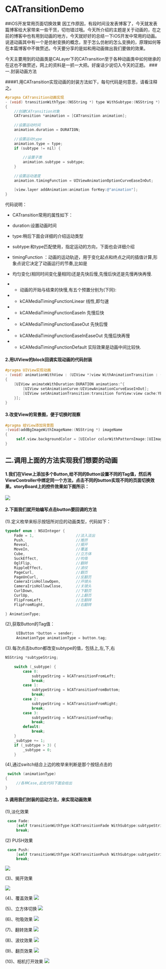 CATransitionDemo
================

##iOS开发常用页面切换效果
因工作原因，有段时间没发表博客了，今天就发表篇博客给大家带来一些干货，切勿错过哦。今天所介绍的主题是关于动画的，在之前的博客中也有用到动画的地方，今天就好好的总结一下iOS开发中常用的动画。说道动画其中有一个是仿射变换的概念，至于怎么仿射的怎么变换的，原理如何等在本篇博客中不做赘述。今天要分享的是如和用动画做出我们要做的效果。

今天主要用到的动画类是CALayer下的CATransition至于各种动画类中如何继承的在这也不做赘述，网上的资料是一抓一大把。好废话少说切入今天的正题。
###一.封装动画方法

####1.用CATransition实现动画的封装方法如下，每句代码是何意思，请看注释之。
```Objective-C
#pragma CATransition动画实现
- (void) transitionWithType:(NSString *) type WithSubtype:(NSString *) subtype ForView : (UIView *) view
{
    //创建CATransition对象
    CATransition *animation = [CATransition animation];
    
    //设置运动时间
    animation.duration = DURATION;
    
    //设置运动type
    animation.type = type;
    if (subtype != nil) {
        
        //设置子类
        animation.subtype = subtype;
    }
    
    //设置运动速度
    animation.timingFunction = UIViewAnimationOptionCurveEaseInOut;
    
    [view.layer addAnimation:animation forKey:@"animation"];
}
```

代码说明：

* CATransition常用的属性如下：

* duration:设置动画时间

* type:稍后下面会详细的介绍运动类型

* subtype:和type匹配使用，指定运动的方向，下面也会详细介绍

* timingFunction ：动画的运动轨迹，用于变化起点和终点之间的插值计算,形象点说它决定了动画运行的节奏,比如是

* 均匀变化(相同时间变化量相同)还是先快后慢,先慢后快还是先慢再快再慢.　　　　

* *  动画的开始与结束的快慢,有五个预置分别为(下同):

* *  kCAMediaTimingFunctionLinear            线性,即匀速

* *  kCAMediaTimingFunctionEaseIn            先慢后快

* *  kCAMediaTimingFunctionEaseOut           先快后慢

* * kCAMediaTimingFunctionEaseInEaseOut     先慢后快再慢

* * kCAMediaTimingFunctionDefault           实际效果是动画中间比较快.



#### 2.用UIView的block回调实现动画的代码封装　

```Objective-C
#pragma UIView实现动画
- (void) animationWithView : (UIView *)view WithAnimationTransition : (UIViewAnimationTransition) transition
{
    [UIView animateWithDuration:DURATION animations:^{
        [UIView setAnimationCurve:UIViewAnimationCurveEaseInOut];
        [UIView setAnimationTransition:transition forView:view cache:YES];
    }];
}
```

#### 3.改变View的背景图，便于切换时观察
```Objective-C
#pragma 给View添加背景图
-(void)addBgImageWithImageName:(NSString *) imageName
{
     self.view.backgroundColor = [UIColor colorWithPatternImage:[UIImage imageNamed:imageName]];
}
```

## 二.调用上面的方法实现我们想要的动画

#### 1.我们在View上添加多个Button,给不同的Button设置不同的Tag值，然后再ViewController中绑定同一个方法，点击不同的button实现不同的页面切换效果。storyBoard上的控件效果如下图所示：
![](http://images.cnitblog.com/blog/545446/201412/121710078375833.png)

#### 2.下面我们就开始编写点击button要回调的方法

(1).定义枚举来标示按钮所对应的动画类型，代码如下：
```Objective-C
typedef enum : NSUInteger {
    Fade = 1,                   //淡入淡出
    Push,                       //推挤
    Reveal,                     //揭开
    MoveIn,                     //覆盖
    Cube,                       //立方体
    SuckEffect,                 //吮吸
    OglFlip,                    //翻转
    RippleEffect,               //波纹
    PageCurl,                   //翻页
    PageUnCurl,                 //反翻页
    CameraIrisHollowOpen,       //开镜头
    CameraIrisHollowClose,      //关镜头
    CurlDown,                   //下翻页
    CurlUp,                     //上翻页
    FlipFromLeft,               //左翻转
    FlipFromRight,              //右翻转
    
} AnimationType;
```
(2),获取Button的Tag值：
```Objective-C
     UIButton *button = sender;
     AnimationType animationType = button.tag;
```
 

(3).每次点击button都改变subtype的值，包括上,左,下,右
```Objective-C
NSString *subtypeString;
    
    switch (_subtype) {
        case 0:
            subtypeString = kCATransitionFromLeft;
            break;
        case 1:
            subtypeString = kCATransitionFromBottom;
            break;
        case 2:
            subtypeString = kCATransitionFromRight;
            break;
        case 3:
            subtypeString = kCATransitionFromTop;
            break;
        default:
            break;
    }
    _subtype += 1;
    if (_subtype > 3) {
        _subtype = 0;
    }
```
(4),通过switch结合上边的枚举来判断是那个按钮点击的
```Objective-C
 switch (animationType)
{
     //各种Case,此处代码下面会给出  
}
```
#### 3.调用我们封装的运动方法，来实现动画效果

(1),淡化效果
```Objective-C
 case Fade:
     [self transitionWithType:kCATransitionFade WithSubtype:subtypeString ForView:self.view];
     break;
```

(2) PUSH效果
```Objective-C
 case Push:
     [self transitionWithType:kCATransitionPush WithSubtype:subtypeString ForView:self.view];
     break;
```
![](http://images.cnitblog.com/blog/545446/201412/121723047906597.png)

(3)、揭开效果

![](http://images.cnitblog.com/blog/545446/201412/121728297283768.png)

(4)、覆盖效果
![](http://images.cnitblog.com/blog/545446/201412/121730580565348.png)

(5)、立方体切换
![](http://images.cnitblog.com/blog/545446/201412/121732513841605.png)

(6)、吮吸效果
![](http://images.cnitblog.com/blog/545446/201412/121734290719149.png)

(7)、翻转效果
![](http://images.cnitblog.com/blog/545446/201412/121742192432356.png)

(8)、波纹效果
![](http://images.cnitblog.com/blog/545446/201412/121741041184172.png)

(9)、翻页效果
![](http://images.cnitblog.com/blog/545446/201412/121745555255331.png)

(10)、相机打开效果
![](http://images.cnitblog.com/blog/545446/201412/121748313686675.png)
